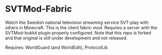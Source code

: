 # SVTMod-Fabric
Watch the Swedish national television streaming service SVT-play with others in Minecraft. This is the client fabric mod. Requires a server with the SVTMod-bukkit plugin properly configured. Note that this repo is forked and that original is still under development and not released.

Requires: WorldGuard (and WorldEdit), ProtocolLib

